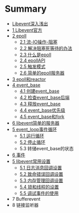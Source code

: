 # Summary

* [Libevent深入浅出](README.md)
* [1 Libevent官方](chapter1.md)
* [2 epoll](2-epoll.md)
   * [2.1 流-IO操作-阻塞](21-流-io.md)
   * [2.2 解决阻塞死等待的办法](21-解决阻塞死等待的办法.md)
   * [2.3 什么是epoll](23-什么是epoll.md)
   * [2.4 epollAPI](24-epollapi.md)
   * [2.5 触发模式](25hong_fa_mo_5f0f_md.md)
   * [2.6 简单的epoll服务器](26-简单的epoll服务器.md)
* [3 epoll和reactor](3-epoll和reactor.md)
* [4 event_base](5-libevent编程api.md)
   * [4.1 创建event_base](41_jian_li_mo_ren_de_event_base.md)
   * [4.2 检查event_base后端](42_jian_cha_event_base_hou_duan.md)
   * [4.3 释放event_base](43_shi_fang_event_base.md)
   * [4.4 event_base优先级](44_eventbase_you_xian_ji.md)
   * [4.5 event_base和fork](45_eventbase_he_fork.md)
* [6 libevent简单的服务器](6-libevent.md)
* [5 event_loop事件循环](5_eventloop_shi_jian_xun_huan.md)
   * [5.1 运行循环](51_yun_xing_xun_huan.md)
   * [5.2 停止循环](52_ting_zhi_xun_huan.md)
   * 5.3 转储event_base的状态
* [6 事件](6_shi_jian.md)
* [5 libevent常用设置](4-libevent简单服务器.md)
   * [5.1 日志消息回调设置](41_ri_zhi_xiao_xi_hui_diao_she_zhi.md)
   * [5.2 致命错误回调设置](42_zhi_ming_cuo_wu_hui_diao_she_zhi.md)
   * [5.3 内存管理回调设置](43_nei_cun_guan_li_hui_diao_she_zhi.md)
   * [5.4 锁和线程的设置](43_suo_he_xian_cheng_de_she_zhi.md)
   * [5.5 调试事件的使用](45_diao_shi_shi_jian_de_shi_yong.md)
* 7 Bufferevent
* 8 链接监听器

